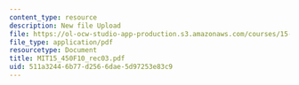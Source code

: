 ```yaml
---
content_type: resource
description: New file Upload
file: https://ol-ocw-studio-app-production.s3.amazonaws.com/courses/15-450-analytics-of-finance-fall-2010/511a32446b77d2566dae5d97253e83c9_MIT15_450F10_rec03.pdf
file_type: application/pdf
resourcetype: Document
title: MIT15_450F10_rec03.pdf
uid: 511a3244-6b77-d256-6dae-5d97253e83c9
---
```

